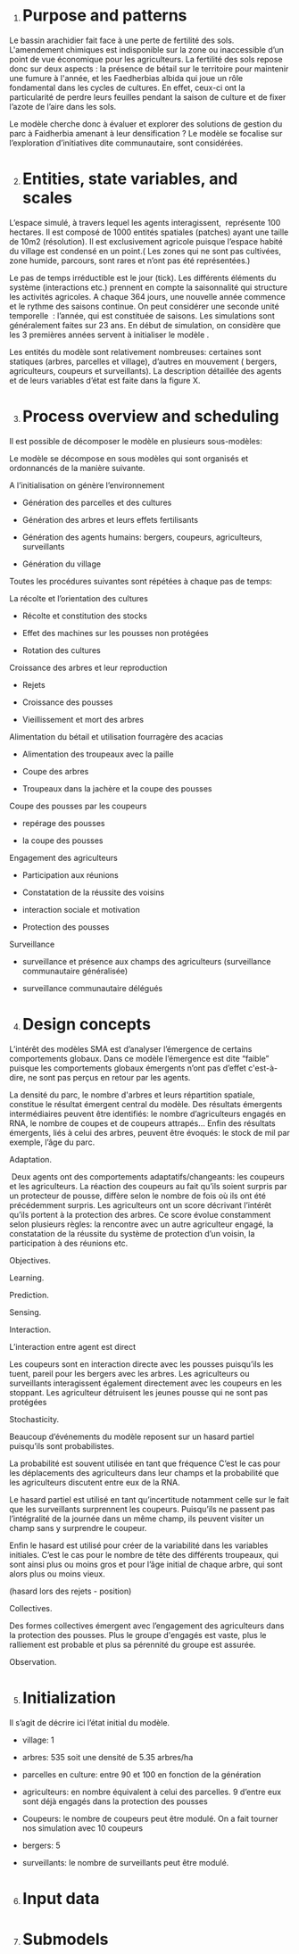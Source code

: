 

1. # Purpose and patterns

Le bassin arachidier fait face à une perte de fertilité des sols. L'amendement chimiques est indisponible sur la zone ou inaccessible d’un point de vue économique pour les agriculteurs. La fertilité des sols repose donc sur deux aspects : la présence de bétail sur le territoire pour maintenir une fumure à l'année, et les Faedherbias albida qui joue un rôle fondamental dans les cycles de cultures. En effet, ceux-ci ont la particularité de perdre leurs feuilles pendant la saison de culture et de fixer l’azote de l’aire dans les sols.  

Le modèle cherche donc à évaluer et explorer des solutions de gestion du parc à Faidherbia amenant à leur densification ? Le modèle se focalise sur  l’exploration d’initiatives dite communautaire, sont considérées. 

2. # Entities, state variables, and scales
    

  

L’espace simulé, à travers lequel les agents interagissent,  représente 100 hectares. Il est composé de 1000 entités spatiales (patches) ayant une taille de 10m2 (résolution). Il est exclusivement agricole puisque l’espace habité du village est condensé en un point.( Les zones qui ne sont pas cultivées, zone humide, parcours, sont rares et n’ont pas été représentées.) 

Le pas de temps irréductible est le jour (tick). Les différents éléments du système (interactions etc.) prennent en compte la saisonnalité qui structure les activités agricoles. A chaque 364 jours, une nouvelle année commence et le rythme des saisons continue. On peut considérer une seconde unité temporelle  : l’année, qui est constituée de saisons. Les simulations sont généralement faites sur 23 ans. En début de simulation, on considère que les 3 premières années servent à initialiser le modèle . 

Les entités du modèle sont relativement nombreuses: certaines sont statiques (arbres, parcelles et village), d’autres en mouvement ( bergers, agriculteurs, coupeurs et surveillants). La description détaillée des agents et de leurs variables d’état est faite dans la figure X. 

  

3. # Process overview and scheduling
    

  

Il est possible de décomposer le modèle en plusieurs sous-modèles: 

Le modèle se décompose en sous modèles qui sont organisés et ordonnancés de la manière suivante. 

A l’initialisation on génère l’environnement 

- Génération des parcelles et des cultures 
    
- Génération des arbres et leurs effets fertilisants
    
- Génération des agents humains: bergers, coupeurs, agriculteurs, surveillants 
    
- Génération du village 
    

Toutes les procédures suivantes sont répétées à chaque pas de temps:

La récolte et l’orientation des cultures 

- Récolte et constitution des stocks 
    
- Effet des machines sur les pousses non protégées 
    
- Rotation des cultures 
    

Croissance des arbres et leur reproduction

- Rejets 
    
- Croissance des pousses 
    
- Vieillissement et mort des arbres
    

Alimentation du bétail et utilisation fourragère des acacias 

- Alimentation des troupeaux avec la paille 
    
- Coupe des arbres 
    
- Troupeaux dans la jachère et la coupe des pousses 
    

  

Coupe des pousses par les coupeurs 

- repérage des pousses 
    
- la coupe des pousses 
    

  

Engagement des agriculteurs 

- Participation aux réunions 
    
- Constatation de la réussite des voisins 
    
- interaction sociale et motivation 
    
- Protection des pousses 
    

  

Surveillance 

- surveillance et présence aux champs des agriculteurs (surveillance communautaire généralisée) 
    
- surveillance communautaire délégués 
    

4. # Design concepts
    

  

L’intérêt des modèles SMA est d’analyser l’émergence de certains comportements globaux. Dans ce modèle l’émergence est dite “faible” puisque les comportements globaux émergents n’ont pas d’effet c'est-à-dire, ne sont pas perçus en retour par les agents. 

La densité du parc, le nombre d'arbres et leurs répartition spatiale, constitue le résultat émergent central du modèle. Des résultats émergents intermédiaires peuvent être identifiés: le nombre d’agriculteurs engagés en RNA, le nombre de coupes et de coupeurs attrapés… Enfin des résultats émergents, liés à celui des arbres, peuvent être évoqués: le stock de mil par exemple, l’âge du parc. 

Adaptation.

 Deux agents ont des comportements adaptatifs/changeants: les coupeurs et les agriculteurs. La réaction des coupeurs au fait qu’ils soient surpris par un protecteur de pousse, diffère selon le nombre de fois où ils ont été précédemment surpris. Les agriculteurs ont un score décrivant l’intérêt qu’ils portent à la protection des arbres. Ce score évolue constamment selon plusieurs règles: la rencontre avec un autre agriculteur engagé, la constatation de la réussite du système de protection d’un voisin, la participation à des réunions etc. 

Objectives. 

Learning. 

Prediction. 

Sensing. 

Interaction. 

L’interaction entre agent est direct 

Les coupeurs sont en interaction directe avec les pousses puisqu’ils les tuent, pareil pour les bergers avec les arbres. Les agriculteurs ou surveillants interagissent également directement avec les coupeurs en les stoppant. Les agriculteur détruisent les jeunes pousse qui ne sont pas protégées

Stochasticity.

Beaucoup d’événements du modèle reposent sur un hasard partiel puisqu’ils sont probabilistes. 

La probabilité est souvent utilisée en tant que fréquence C’est le cas pour les déplacements des agriculteurs dans leur champs et la probabilité que les agriculteurs discutent entre eux de la RNA. 

Le hasard partiel est utilisé en tant qu’incertitude notamment celle sur le fait que les surveillants surprennent les coupeurs. Puisqu’ils ne passent pas l’intégralité de la journée dans un même champ, ils peuvent visiter un champ sans y surprendre le coupeur. 

Enfin le hasard est utilisé pour créer de la variabilité dans les variables initiales. C’est le cas pour le nombre de tête des différents troupeaux, qui sont ainsi plus ou moins gros et pour l’âge initial de chaque arbre, qui sont alors plus ou moins vieux. 

(hasard lors des rejets - position)  

Collectives. 

Des formes collectives émergent avec l’engagement des agriculteurs dans la protection des pousses. Plus le groupe d'engagés est vaste, plus le ralliement est probable et plus sa pérennité du groupe est assurée. 

Observation.

5. # Initialization
    

  

Il s’agit de décrire ici l’état initial du modèle. 

- village: 1 
    
- arbres: 535 soit une densité de 5.35 arbres/ha 
    
- parcelles en culture: entre 90 et 100 en fonction de la génération 
    
- agriculteurs: en nombre équivalent à celui des parcelles. 9 d’entre eux sont déjà engagés dans la protection des pousses  
    
- Coupeurs: le nombre de coupeurs peut être modulé. On a fait tourner nos simulation avec 10 coupeurs 
    
- bergers: 5
    
- surveillants: le nombre de surveillants peut être modulé. 
    

6. # Input data
    

  

1. # Submodels